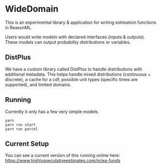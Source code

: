 # WideDomain

This is an experimental library & application for writing estimation functions in ReasonML.

Users would write models with declared interfaces (inputs & outputs). These models can output probability distributions or variables. 

## DistPlus 
We have a custom library called DistPlus to handle distributions with additional metadata. This helps handle mixed distributions (continuous + discrete), a cache for a cdf, possible unit types (specific times are supported), and limited domains.

## Running

Currently it only has a few very simple models.

```
yarn
yarn run start
yarn run parcel
```

## Current Setup
You can see a current version of this running online here:
https://www.highlyspeculativeestimates.com/m/ea-funds
